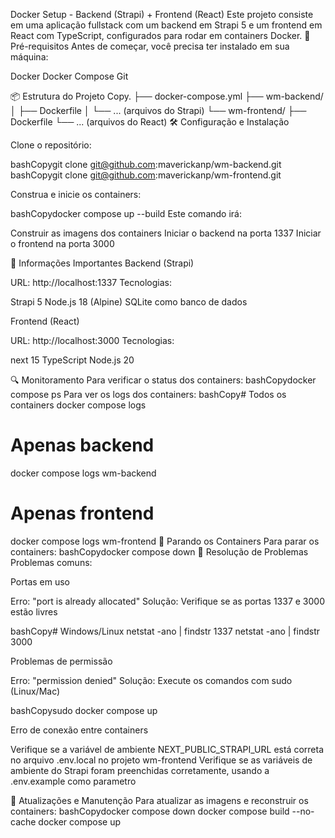 Docker Setup - Backend (Strapi) + Frontend (React)
Este projeto consiste em uma aplicação fullstack com um backend em Strapi 5 e um frontend em React com TypeScript, configurados para rodar em containers Docker.
🚀 Pré-requisitos
Antes de começar, você precisa ter instalado em sua máquina:

Docker
Docker Compose
Git

📦 Estrutura do Projeto
Copy.
├── docker-compose.yml
├── wm-backend/
│   ├── Dockerfile
│   └── ... (arquivos do Strapi)
└── wm-frontend/
    ├── Dockerfile
    └── ... (arquivos do React)
🛠️ Configuração e Instalação

Clone o repositório:

bashCopygit clone git@github.com:maverickanp/wm-backend.git
bashCopygit clone git@github.com:maverickanp/wm-frontend.git

Construa e inicie os containers:

bashCopydocker compose up --build
Este comando irá:

Construir as imagens dos containers
Iniciar o backend na porta 1337
Iniciar o frontend na porta 3000

📝 Informações Importantes
Backend (Strapi)

URL: http://localhost:1337
Tecnologias:

Strapi 5
Node.js 18 (Alpine)
SQLite como banco de dados


Frontend (React)

URL: http://localhost:3000
Tecnologias:

next 15
TypeScript
Node.js 20


🔍 Monitoramento
Para verificar o status dos containers:
bashCopydocker compose ps
Para ver os logs dos containers:
bashCopy# Todos os containers
docker compose logs

# Apenas backend
docker compose logs wm-backend

# Apenas frontend
docker compose logs wm-frontend
🛑 Parando os Containers
Para parar os containers:
bashCopydocker compose down
🔧 Resolução de Problemas
Problemas comuns:

Portas em uso

Erro: "port is already allocated"
Solução: Verifique se as portas 1337 e 3000 estão livres

bashCopy# Windows/Linux
netstat -ano | findstr 1337
netstat -ano | findstr 3000

Problemas de permissão

Erro: "permission denied"
Solução: Execute os comandos com sudo (Linux/Mac)

bashCopysudo docker compose up

Erro de conexão entre containers

Verifique se a variável de ambiente NEXT_PUBLIC_STRAPI_URL está correta no arquivo .env.local no projeto wm-frontend
Verifique se as variáveis de ambiente do Strapi foram preenchidas corretamente, usando a .env.example como parametro


🔄 Atualizações e Manutenção
Para atualizar as imagens e reconstruir os containers:
bashCopydocker compose down
docker compose build --no-cache
docker compose up
